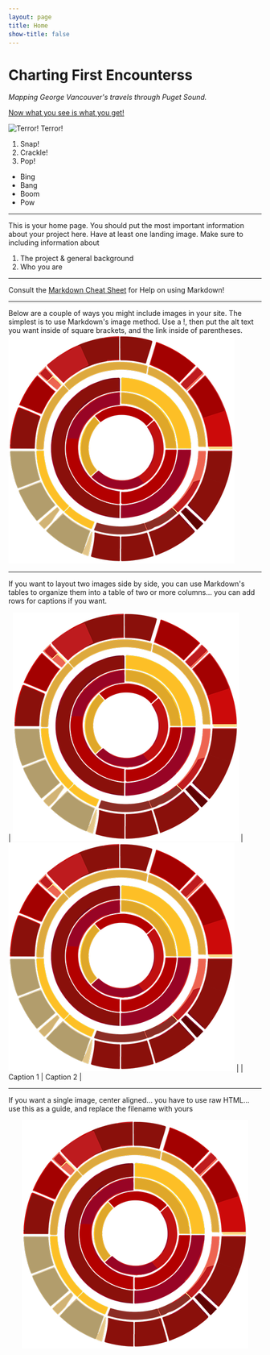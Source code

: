 ```yaml
---
layout: page
title: Home
show-title: false
---
```


# Charting First Encounterss

*Mapping George Vancouver's travels through Puget Sound.*

[Now what you see is what you get!](http://bc.edu)

![Terror! Terror!](https://www.bc.edu/content/bc-web/schools/morrissey/departments/history/people/ma-students/christian-egan/_jcr_content/profileImage.img.png)

1. Snap!
2. Crackle!
3. Pop!

- Bing
- Bang
- Boom
- Pow
---

This is your home page. You should put the most important information about your project here. Have at least one landing image. Make sure to including information about

1. The project & general background
2. Who you are

---

Consult the [Markdown Cheat Sheet](https://www.markdownguide.org/cheat-sheet/) for Help on using Markdown!

---

Below are a couple of ways you might include images in your site. The simplest is to use Markdown's image method. Use a !, then put the alt text you want inside of square brackets, and the link inside of parentheses.
![This is the alt text that will appear on mouseover](assets/img/bcds-logo.webp)

---

If you want to layout two images side by side, you can use Markdown's tables to organize them into a table of two or more columns... you can add rows for captions if you want.

| ![BCDS Logo](assets/img/bcds-logo.webp) | ![BCDS Logo](assets/img/bcds-logo.webp) |
| Caption 1 | Caption 2 |

---

If you want a single image, center aligned... you have to use raw HTML... use this as a guide, and replace the filename with yours

<p align="center">
    <img src="assets/img/bcds-logo.webp" />
</p>
